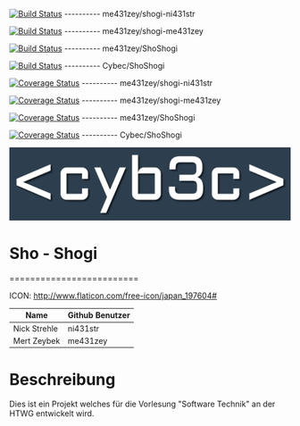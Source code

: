 [![Build Status](https://travis-ci.org/me431zey/ShoShogi.svg?branch=shogi-ni431str)](https://travis-ci.org/me431zey/ShoShogi) ---------- me431zey/shogi-ni431str

[![Build Status](https://travis-ci.org/me431zey/ShoShogi.svg?branch=shogi-me431zey)](https://travis-ci.org/me431zey/ShoShogi) ---------- me431zey/shogi-me431zey

[![Build Status](https://travis-ci.org/me431zey/ShoShogi.svg?branch=master)](https://travis-ci.org/me431zey/ShoShogi) ---------- me431zey/ShoShogi

[![Build Status](https://travis-ci.org/Cybec/ShoShogi.svg?branch=master)](https://travis-ci.org/Cybec/ShoShogi) ---------- Cybec/ShoShogi

[![Coverage Status](https://coveralls.io/repos/github/me431zey/ShoShogi/badge.svg?branch=shogi-ni431str)](https://coveralls.io/github/me431zey/ShoShogi?branch=shogi-ni431str) ---------- me431zey/shogi-ni431str

[![Coverage Status](https://coveralls.io/repos/github/me431zey/ShoShogi/badge.svg?branch=shogi-me431zey)](https://coveralls.io/github/me431zey/ShoShogi?branch=shogi-me431zey) ---------- me431zey/shogi-me431zey

[![Coverage Status](https://coveralls.io/repos/github/me431zey/ShoShogi/badge.svg?branch=shogi)](https://coveralls.io/github/me431zey/ShoShogi?branch=shogi) ---------- me431zey/ShoShogi

[![Coverage Status](https://coveralls.io/repos/github/Cybec/ShoShogi/badge.svg)](https://coveralls.io/github/Cybec/ShoShogi) ---------- Cybec/ShoShogi


![GitHub Logo](./cybec.png) 
# Sho - Shogi
=========================

ICON: http://www.flaticon.com/free-icon/japan_197604#



Name         | Github Benutzer
--- | ---
Nick Strehle | ni431str
Mert Zeybek | me431zey



Beschreibung
=========================
Dies ist ein Projekt welches für die Vorlesung "Software Technik" an der HTWG entwickelt wird.
